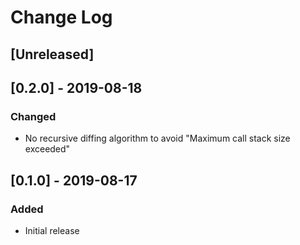 # Change Log

## [Unreleased]

## [0.2.0] - 2019-08-18
### Changed
- No recursive diffing algorithm to avoid "Maximum call stack size exceeded"

## [0.1.0] - 2019-08-17
### Added
- Initial release

